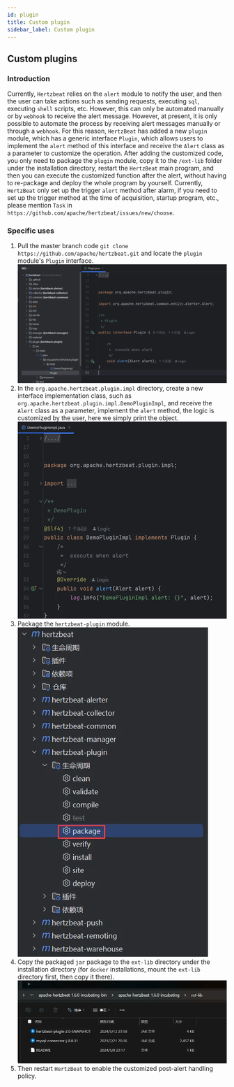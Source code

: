 ```yaml
---
id: plugin  
title: Custom plugin      
sidebar_label: Custom plugin
---
```


## Custom plugins

### Introduction

Currently, `Hertzbeat` relies on the `alert` module to notify the user, and then the user can take actions such as sending requests, executing `sql`, executing `shell` scripts, etc. However, this can only be automated manually or by `webhook` to receive the alert message.
However, at present, it is only possible to automate the process by receiving alert messages manually or through a `webhook`. For this reason, `HertzBeat` has added a new `plugin` module, which has a generic interface `Plugin`, which allows users to implement the `alert` method of this interface and receive the `Alert` class as a parameter to customize the operation.
After adding the customized code, you only need to package the `plugin` module, copy it to the `/ext-lib` folder under the installation directory, restart the `HertzBeat` main program, and then you can execute the customized function after the alert, without having to re-package and deploy the whole program by yourself.
Currently, `HertzBeat` only set up the trigger `alert` method after alarm, if you need to set up the trigger method at the time of acquisition, startup program, etc., please mention `Task` in `https://github.com/apache/hertzbeat/issues/new/choose`.

### Specific uses

1. Pull the master branch code `git clone https://github.com/apache/hertzbeat.git` and locate the `plugin` module's
   `Plugin` interface.
   ![plugin-1.png](/img/docs/help/plugin-1.png)
2. In the `org.apache.hertzbeat.plugin.impl` directory, create a new interface implementation class, such as `org.apache.hertzbeat.plugin.impl.DemoPluginImpl`, and receive the `Alert` class as a parameter, implement the `alert` method, the logic is customized by the user, here we simply print the object.
   ![plugin-2.png](/img/docs/help/plugin-2.png)
3. Package the `hertzbeat-plugin` module.
   ![plugin-3.png](/img/docs/help/plugin-3.png)
4. Copy the packaged `jar` package to the `ext-lib` directory under the installation directory (for `docker` installations, mount the `ext-lib` directory first, then copy it there).
   ![plugin-4.png](/img/docs/help/plugin-4.png)
5. Then restart `HertzBeat` to enable the customized post-alert handling policy.
